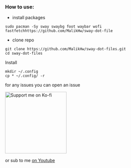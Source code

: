 ### How to use:
- install packages
```
sudo pacman -Sy sway swaybg foot waybar wofi fastfetchhttps://github.com/MalikHw/sway-dot-file
```
- clone repo
```
git clone https://github.com/MalikHw/sway-dot-files.git
cd sway-dot-files
```
Install
```
mkdir ~/.config
cp * ~/.config/ -r
```

for any issues you can open an issue


<a href="https://ko-fi.com/MalikHw47">
  <img src="https://storage.ko-fi.com/cdn/brandasset/v2/support_me_on_kofi_beige.png" alt="Support me on Ko-fi" width="200">
</a>

or sub to me [on Youtube](https://www.youtube.com/@MalikHw47 )
